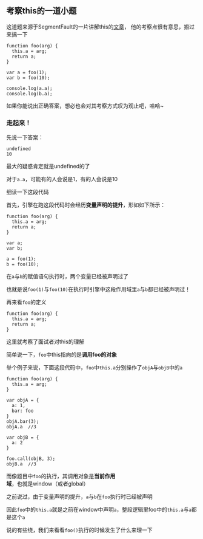 ## 考察this的一道小题

这道题来源于SegmentFault的一片讲解this的[文章](http://mp.weixin.qq.com/s/haFVIlx-CBNtDCpA3BYr9g)，
他的考察点很有意思，搬过来搞一下   

```
function foo(arg) {
  this.a = arg;
  return a;
}

var a = foo(1);
var b = foo(10);

console.log(a.a);
console.log(b.a);
```   

如果你能说出正确答案，想必也会对其考察方式叹为观止吧，哈哈~   

### 走起来！

先说一下答案：
```
undefined
10
```
最大的疑惑肯定就是undefined的了

对于```a.a```，可能有的人会说是1，有的人会说是10   

细读一下这段代码   

首先，引擎在跑这段代码时会经历**变量声明的提升**，形如如下所示：
```
function foo(arg) {
  this.a = arg;
  return a;
}

var a;
var b;

a = foo(1);
b = foo(10);
```  

在```a```与```b```的赋值语句执行时，两个变量已经被声明过了   

也就是说```foo(1)```与```foo(10)```在执行时引擎中这段作用域里```a```与```b```都已经被声明过！

再来看```foo```的定义

```
function foo(arg) {
  this.a = arg;
  return a;
}
```

这里就考察了面试者对this的理解   

简单说一下，```foo```中this指向的是**调用foo的对象**   

举个例子来说，下面这段代码中，```foo```中```this.a```分别操作了```objA```与```objB```中的```a```
```
function foo(arg) {
  this.a = arg;
}

var objA = {
  a: 1,
  bar: foo
}
objA.bar(3);
objA.a  //3

var objB = {
  a: 2
}

foo.call(objB, 3);
objB.a  //3 
```   

而像题目中```foo```的执行，其调用对象是**当前作用域**，也就是window（或者global）

之前说过，由于变量声明的提升，```a```与```b```在```foo```执行时已经被声明   

因此```foo```中的```this.a```就是之前在window中声明```a```，整段逻辑里foo中的```this.a```与```a```都是这个```a```   

说的有些绕，我们来看看```foo()```执行的时候发生了什么来理一下